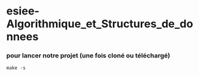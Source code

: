# esiee-Algorithmique_et_Structures_de_donnees

### pour lancer notre projet (une fois cloné ou téléchargé)
`make -s`